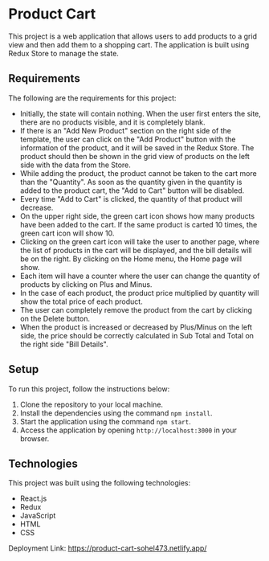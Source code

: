 # Product Cart

This project is a web application that allows users to add products to a grid view and then add them to a shopping cart. The application is built using Redux Store to manage the state.

## Requirements

The following are the requirements for this project:

- Initially, the state will contain nothing. When the user first enters the site, there are no products visible, and it is completely blank.
- If there is an "Add New Product" section on the right side of the template, the user can click on the "Add Product" button with the information of the product, and it will be saved in the Redux Store. The product should then be shown in the grid view of products on the left side with the data from the Store.
- While adding the product, the product cannot be taken to the cart more than the "Quantity". As soon as the quantity given in the quantity is added to the product cart, the "Add to Cart" button will be disabled.
- Every time "Add to Cart" is clicked, the quantity of that product will decrease.
- On the upper right side, the green cart icon shows how many products have been added to the cart. If the same product is carted 10 times, the green cart icon will show 10.
- Clicking on the green cart icon will take the user to another page, where the list of products in the cart will be displayed, and the bill details will be on the right. By clicking on the Home menu, the Home page will show.
- Each item will have a counter where the user can change the quantity of products by clicking on Plus and Minus.
- In the case of each product, the product price multiplied by quantity will show the total price of each product.
- The user can completely remove the product from the cart by clicking on the Delete button.
- When the product is increased or decreased by Plus/Minus on the left side, the price should be correctly calculated in Sub Total and Total on the right side "Bill Details".

## Setup

To run this project, follow the instructions below:

1. Clone the repository to your local machine.
2. Install the dependencies using the command `npm install`.
3. Start the application using the command `npm start`.
4. Access the application by opening `http://localhost:3000` in your browser.

## Technologies

This project was built using the following technologies:

- React.js
- Redux
- JavaScript
- HTML
- CSS

Deployment Link: https://product-cart-sohel473.netlify.app/

